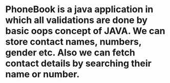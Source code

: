 # PhoneBook is a java application in  which all validations are done by basic oops concept of JAVA. We can store contact names, numbers, gender etc. Also we can fetch contact details by searching their name or number.
